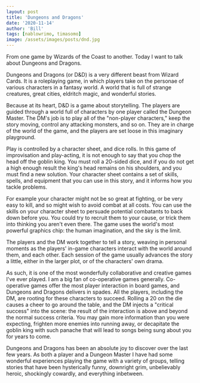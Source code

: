 ```yaml
---
layout: post
title: 'Dungeons and Dragons'
date: '2020-11-14'
author: 'Bill'
tags: [nablowrimo, timasomo]
image: /assets/images/posts/dnd.jpg
---
```


From one game by Wizards of the Coast to another. Today I want to talk about Dungeons and Dragons.

Dungeons and Dragons (or D&D) is a very different beast from Wizard Cards. It is a roleplaying game, in which players take on the personae of various characters in a fantasy world. A world that is full of strange creatures, great cities, eldritch magic, and wonderful stories.

Because at its heart, D&D is a game about storytelling. The players are guided through a world full of characters by one player called the Dungeon Master. The DM's job is to play all of the "non-player characters," keep the story moving, control any attacking monsters, and so on. They are in charge of the world of the game, and the players are set loose in this imaginary playground.

Play is controlled by a character sheet, and dice rolls. In this game of improvisation and play-acting, it is not enough to say that you chop the head off the goblin king. You must roll a 20-sided dice, and if you do not get a high enough result the king's head remains on his shoulders, and you must find a new solution. Your character sheet contains a set of skills, spells, and equipment that you can use in this story, and it informs how you tackle problems.

For example your character might not be so great at fighting, or be very easy to kill, and so might wish to avoid combat at all costs. You can use the skills on your character sheet to persuade potential combatants to back down before you. You could try to recruit them to your cause, or trick them into thinking you aren't even there. The game uses the world's most powerful graphics chip: the human imagination, and the sky is the limit.

The players and the DM work together to tell a story, weaving in personal moments as the players' in-game characters interact with the world around them, and each other. Each session of the game usually advances the story a little, either in the larger plot, or of the characters' own drama.

As such, it is one of the most wonderfully collaborative and creative games I've ever played. I am a big fan of co-operative games generally. Co-operative games offer the most player interaction in board games, and Dungeons and Dragons delivers in spades. All the players, including the DM, are rooting for these characters to succeed. Rolling a 20 on the die causes a cheer to go around the table, and the DM injects a "critical success" into the scene: the result of the interaction is above and beyond the normal success criteria. You may gain more information than you were expecting, frighten more enemies into running away, or decapitate the goblin king with such panache that will lead to songs being sung about you for years to come.

Dungeons and Dragons has been an absolute joy to discover over the last few years. As both a player and a Dungeon Master I have had some wonderful experiences playing the game with a variety of groups, telling stories that have been hysterically funny, downright grim, unbelievably heroic, shockingly cowardly, and everything inbetween. 
